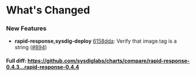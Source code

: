 # What's Changed

### New Features
- **rapid-response,sysdig-deploy** [6158dda](https://github.com/sysdiglabs/charts/commit/6158dda036e90e8493d002b3501479ade32b48c1): Verify that image.tag is a string ([#894](https://github.com/sysdiglabs/charts/issues/894))

#### Full diff: https://github.com/sysdiglabs/charts/compare/rapid-response-0.4.3...rapid-response-0.4.4

